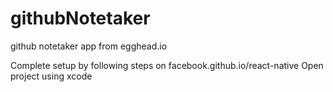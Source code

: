 # githubNotetaker
github notetaker app from egghead.io

Complete setup by following steps on facebook.github.io/react-native
Open project using xcode

